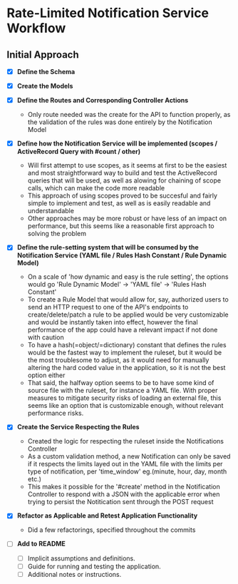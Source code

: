 # Rate-Limited Notification Service Workflow

## Initial Approach

- [x] **Define the Schema**

- [x] **Create the Models**

- [x] **Define the Routes and Corresponding Controller Actions**
  - Only route needed was the create for the API to function properly, as the validation of the rules was done entirely by the Notification Model

- [x] **Define how the Notification Service will be implemented (scopes / ActiveRecord Query with #count / other)**
  - Will first attempt to use scopes, as it seems at first to be the easiest and most straightforward way to build and test the ActiveRecord queries that will be used, as well as alowing for chaining of scope calls, which can make the code more readable
  - This approach of using scopes proved to be succesful and fairly simple to implement and test, as well as is easily readable and understandable
  - Other approaches may be more robust or have less of an impact on performance, but this seems like a reasonable first approach to solving the problem

- [x] **Define the rule-setting system that will be consumed by the Notification Service (YAML file / Rules Hash Constant / Rule Dynamic Model)**
  - On a scale of 'how dynamic and easy is the rule setting', the options would go 'Rule Dynamic Model' -> 'YAML file' -> 'Rules Hash Constant'
  - To create a Rule Model that would allow for, say, authorized users to send an HTTP request to one of the API's endpoints to create/delete/patch a rule to be applied would be very customizable and would be instantly taken into effect, however the final performance of the app could have a relevant impact if not done with caution
  - To have a hash(=object/=dictionary) constant that defines the rules would be the fastest way to implement the ruleset, but it would be the most troublesome to adjust, as it would need for manually altering the hard coded value in the application, so it is not the best option either
  - That said, the halfway option seems to be to have some kind of source file with the ruleset, for instance a YAML file. With proper measures to mitigate security risks of loading an external file, this seems like an option that is customizable enough, without relevant performance risks.

- [x] **Create the Service Respecting the Rules**
  - Created the logic for respecting the ruleset inside the Notifications Controller
  - As a custom validation method, a new Notification can only be saved if it respects the limits layed out in the YAML file with the limits per type of notification, per 'time_window' eg.(minute, hour, day, month etc.)
  - This makes it possible for the '#create' method in the Notification Controller to respond with a JSON with the applicable error when trying to persist the Notitication sent through the POST request

- [x] **Refactor as Applicable and Retest Application Functionality**
  - Did a few refactorings, specified throughout the commits

- [ ] **Add to README**
  - [ ] Implicit assumptions and definitions.
  - [ ] Guide for running and testing the application.
  - [ ] Additional notes or instructions.
